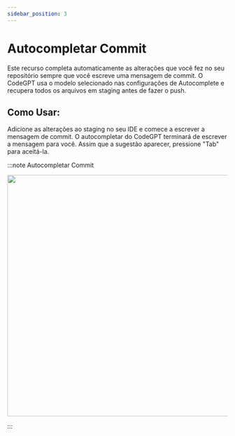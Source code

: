 ```yaml
---
sidebar_position: 3
---
```


# Autocompletar Commit

Este recurso completa automaticamente as alterações que você fez no seu repositório sempre que você escreve uma mensagem de commit. O CodeGPT usa o modelo selecionado nas configurações de Autocomplete e recupera todos os arquivos em staging antes de fazer o push.

## Como Usar:

Adicione as alterações ao staging no seu IDE e comece a escrever a mensagem de commit. O autocompletar do CodeGPT terminará de escrever a mensagem para você. Assim que a sugestão aparecer, pressione "Tab" para aceitá-la.

:::note Autocompletar Commit
<p align="center">
      <img width="750" height="550" src="https://github.com/user-attachments/assets/db13d0c9-bc15-468e-9dea-8c4b1c9f32ed" />
</p>
:::